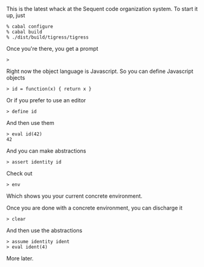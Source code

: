 This is the latest whack at the Sequent code organization system.  To start it
up, just

    % cabal configure
    % cabal build
    % ./dist/build/tigress/tigress

Once you're there, you get a prompt

    > 

Right now the object language is Javascript.  So you can define Javascript
objects

    > id = function(x) { return x }

Or if you prefer to use an editor

    > define id

And then use them

    > eval id(42)
    42

And you can make abstractions

    > assert identity id

Check out

    > env

Which shows you your current concrete environment.

Once you are done with a concrete environment, you can discharge it

    > clear

And then use the abstractions

    > assume identity ident
    > eval ident(4)

More later.

